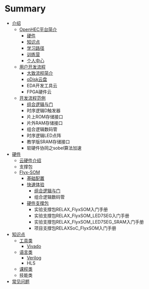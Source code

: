 # Summary

* [ 介绍](README.md)
  * [OpenHEC平台简介](openhecping-tai-jian-jie.md)
    * [硬件](openhecping-tai-jian-jie/zi-yuan.md)
    * [知识点](openhecping-tai-jian-jie/zhi-shi-dian.md)
    * [学习路径](openhecping-tai-jian-jie/xue-xi-lu-jing.md)
    * [训练营](openhecping-tai-jian-jie/xun-lian-ying.md)
    * [个人中心](openhecping-tai-jian-jie/ge-ren-zhong-xin.md)
  * [用户开发流程](yong-hu-kai-fa-liu-cheng.md)
    * [大致流程简介](yong-hu-kai-fa-liu-cheng/da-zhi-liu-cheng-jian-jie.md)
    * [oDisk云盘](yong-hu-kai-fa-liu-cheng/odisk.md)
    * EDA开发工具云
    * FPGA硬件云
  * [开发流程范例](kai-fa-liu-cheng-fan-li.md)
    * [组合逻辑与门](kai-fa-liu-cheng-fan-li/zu-he-luo-ji-yu-men.md)
    * 时序逻辑D触发器
    * 片上ROM存储接口
    * 片外RAM存储接口
    * 组合逻辑数码管
    * 时序逻辑LED点阵
    * 教学版SRAM存储接口
    * 软硬件协同之sobel算法加速
* [硬件](chapter1.md)
  * [云硬件介绍](chapter1/yun-ying-jian-jie-shao.md)
  * 支撑包
  * [Flyx-SOM](chapter1/flyx-somji-chu-pei-zhi.md)
    * [基础配置](chapter1/flyx-somji-chu-pei-zhi/ji-chu-pei-zhi.md)
    * [快速体验](chapter1/kuai-su-ti-yan.md)
      * [组合逻辑与门](chapter1/kuai-su-ti-yan/zu-he-luo-ji-yu-men.md)
      * 组合逻辑数码管
    * [硬件支撑包](chapter1/flyx-somji-chu-pei-zhi/ying-jian-zhi-cheng-bao.md)
      * 实验支撑包RELAX\_FlyxSOM入门手册
      * 实验支撑包RELAX\_FlyxSOM\_LED7SEG入门手册
      * 实验支撑包RELAX\_FlyxSOM\_LED7SEG\_SRAM入门手册
      * 项目支撑包RELAXSoC\_FlyxSOM入门手册
* [知识点](zhi-shi-dian.md)
  * [工具类](zhi-shi-dian/gong-ju-lei.md)
    * [Vivado](zhi-shi-dian/gong-ju-lei/vivado.md)
  * [语言类](zhi-shi-dian/yu-yan-lei.md)
    * [Verilog](zhi-shi-dian/yu-yan-lei/hdl.md)
    * HLS
  * [课程类](zhi-shi-dian/ke-cheng-lei.md)
  * 技能类
* [常见问题](chang-jian-wen-ti.md)

